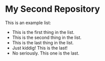 # My Second Repository

This is an example list:
* This is the first thing in the list.
* This is the second thing in the list.
* This is the last thing in the list.
* Just kiddig!  This is the last!
* No seriously.  This one is the last.